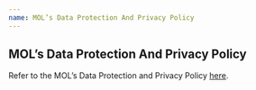 ```yaml
---
name: MOL’s Data Protection And Privacy Policy
---
```


## MOL’s Data Protection And Privacy Policy

Refer to the MOL’s Data Protection and Privacy Policy [here](https://aboutus.emarineonline.com/docs/terms/policy).
